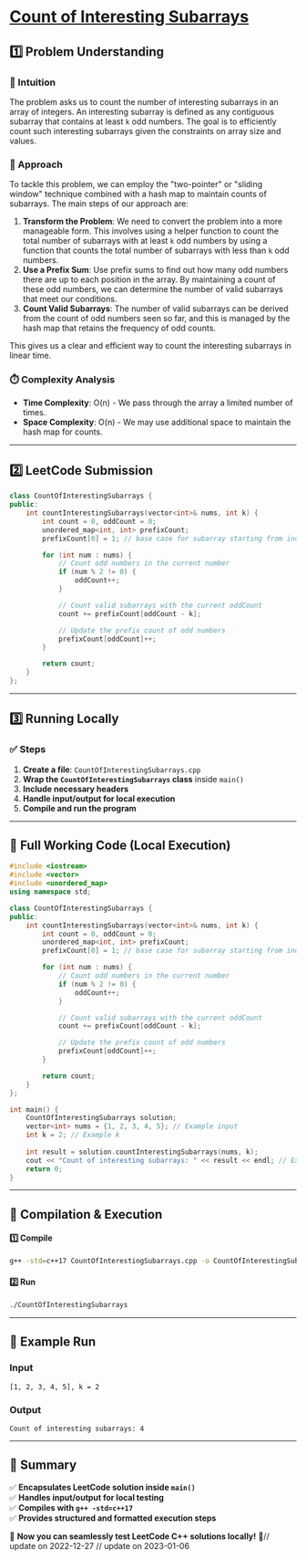 # **[Count of Interesting Subarrays](https://leetcode.com/problems/count-of-interesting-subarrays/description/)**  

## **1️⃣ Problem Understanding**  
### **📌 Intuition**  
The problem asks us to count the number of interesting subarrays in an array of integers. An interesting subarray is defined as any contiguous subarray that contains at least `k` odd numbers. The goal is to efficiently count such interesting subarrays given the constraints on array size and values.

### **🚀 Approach**  
To tackle this problem, we can employ the "two-pointer" or "sliding window" technique combined with a hash map to maintain counts of subarrays. The main steps of our approach are:
1. **Transform the Problem**: We need to convert the problem into a more manageable form. This involves using a helper function to count the total number of subarrays with at least `k` odd numbers by using a function that counts the total number of subarrays with less than `k` odd numbers. 
2. **Use a Prefix Sum**: Use prefix sums to find out how many odd numbers there are up to each position in the array. By maintaining a count of these odd numbers, we can determine the number of valid subarrays that meet our conditions.
3. **Count Valid Subarrays**: The number of valid subarrays can be derived from the count of odd numbers seen so far, and this is managed by the hash map that retains the frequency of odd counts.

This gives us a clear and efficient way to count the interesting subarrays in linear time.

### **⏱️ Complexity Analysis**  
- **Time Complexity**: O(n) - We pass through the array a limited number of times.
- **Space Complexity**: O(n) - We may use additional space to maintain the hash map for counts.  

---  

## **2️⃣ LeetCode Submission**  
```cpp
class CountOfInterestingSubarrays {
public:
    int countInterestingSubarrays(vector<int>& nums, int k) {
        int count = 0, oddCount = 0;
        unordered_map<int, int> prefixCount;
        prefixCount[0] = 1; // base case for subarray starting from index 0

        for (int num : nums) {
            // Count odd numbers in the current number
            if (num % 2 != 0) {
                oddCount++;
            }

            // Count valid subarrays with the current oddCount
            count += prefixCount[oddCount - k];

            // Update the prefix count of odd numbers
            prefixCount[oddCount]++;
        }

        return count;
    }
};  
```  

---  

## **3️⃣ Running Locally**  
### **✅ Steps**  
1. **Create a file**: `CountOfInterestingSubarrays.cpp`  
2. **Wrap the `CountOfInterestingSubarrays` class** inside `main()`  
3. **Include necessary headers**  
4. **Handle input/output for local execution**  
5. **Compile and run the program**  

---  

## **📝 Full Working Code (Local Execution)**  
```cpp
#include <iostream>
#include <vector>
#include <unordered_map>
using namespace std;

class CountOfInterestingSubarrays {
public:
    int countInterestingSubarrays(vector<int>& nums, int k) {
        int count = 0, oddCount = 0;
        unordered_map<int, int> prefixCount;
        prefixCount[0] = 1; // base case for subarray starting from index 0

        for (int num : nums) {
            // Count odd numbers in the current number
            if (num % 2 != 0) {
                oddCount++;
            }

            // Count valid subarrays with the current oddCount
            count += prefixCount[oddCount - k];

            // Update the prefix count of odd numbers
            prefixCount[oddCount]++;
        }

        return count;
    }
};

int main() {
    CountOfInterestingSubarrays solution;
    vector<int> nums = {1, 2, 3, 4, 5}; // Example input
    int k = 2; // Example k
    
    int result = solution.countInterestingSubarrays(nums, k);
    cout << "Count of interesting subarrays: " << result << endl; // Expected output
    return 0;
}
```  

---  

## **🔧 Compilation & Execution**  
#### **1️⃣ Compile**  
```bash
g++ -std=c++17 CountOfInterestingSubarrays.cpp -o CountOfInterestingSubarrays
```  

#### **2️⃣ Run**  
```bash
./CountOfInterestingSubarrays
```  

---  

## **🎯 Example Run**  
### **Input**  
```
[1, 2, 3, 4, 5], k = 2
```  
### **Output**  
```
Count of interesting subarrays: 4
```  

---  

## **📌 Summary**  
✅ **Encapsulates LeetCode solution inside `main()`**  
✅ **Handles input/output for local testing**  
✅ **Compiles with `g++ -std=c++17`**  
✅ **Provides structured and formatted execution steps**  

🚀 **Now you can seamlessly test LeetCode C++ solutions locally!** 🚀// update on 2022-12-27
// update on 2023-01-06
